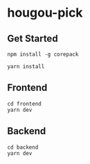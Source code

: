 # hougou-pick

## Get Started

```
npm install -g corepack

yarn install
```

## Frontend

```
cd frontend
yarn dev
```

## Backend

```
cd backend
yarn dev
```
